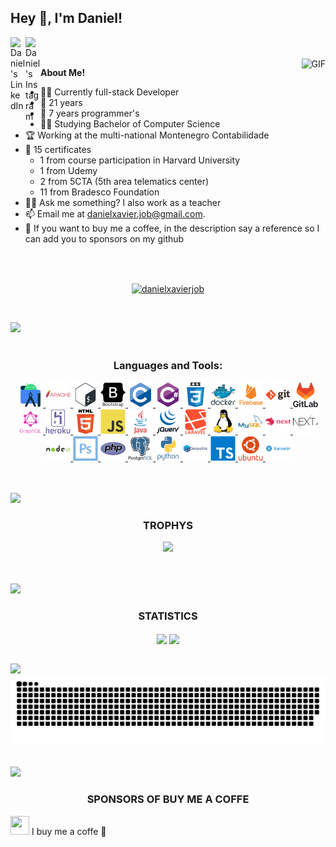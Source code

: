 <h2 title="hehehe"> Hey 👋, I'm Daniel!</h2>
<p>
<a href="https://www.linkedin.com/in/daniel-xavier-579315206">
  <img align="left" alt="Daniel's LinkedIn" width="24px" src="https://img.icons8.com/nolan/96/linkedin.png" />
</a>
<a href="https://www.instagram.com/daniofc_f/">
  <img align="left" alt="Daniel's Instagram" width="24px" src="https://img.icons8.com/nolan/96/instagram-new.png" />
</a>
</p>
<br />
<br />
<img align="right" alt="GIF" src="https://media.giphy.com/media/LmNwrBhejkK9EFP504/giphy.gif" />

**About Me!**

- 👨‍💻 Currently full-stack Developer
- 🧠 21 years
- 👣 7 years programmer's
- 👨‍🎓 Studying Bachelor of Computer Science
- 🏆 Working at the multi-national Montenegro Contabilidade
- 🌱 15 certificates 
  - 1 from course participation in Harvard University
  - 1 from Udemy
  - 2 from 5CTA (5th area telematics center)
  - 11 from Bradesco Foundation
- 👨‍🏫 Ask me something? I also work as a teacher
- 📫 Email me at [danielxavier.job@gmail.com](mailto:danielxavier.job@gmail.com).
- 🤖 If you want to buy me a coffee, in the description say a reference so I can add you to sponsors on my github
<br />
<br />

<p align="center">
  <a href="https://www.buymeacoffee.com/danielxavier"> 
    <img align="center" src="https://cdn.buymeacoffee.com/buttons/v2/default-yellow.png" height="45" width="170" alt="danielxavierjob" />
  </a>
</p>

<br />

<img src="https://user-images.githubusercontent.com/73097560/115834477-dbab4500-a447-11eb-908a-139a6edaec5c.gif"><br /><br />

<h3 align="center">Languages and Tools:</h3>

<p align="center"> 
<a href="https://github.com/DanielXavierJob" target="_blank">
  <img
    src="https://raw.githubusercontent.com/devicons/devicon/master/icons/androidstudio/androidstudio-original.svg"
    alt="androidstudio"
    width="40"
    height="40"
  />
</a>
<a href="https://github.com/DanielXavierJob" target="_blank">
  <img
    src="https://raw.githubusercontent.com/devicons/devicon/master/icons/apache/apache-original-wordmark.svg"
    alt="apache"
    width="40"
    height="40"
  />
</a>
<a href="https://github.com/DanielXavierJob" target="_blank">
  <img
    src="https://raw.githubusercontent.com/devicons/devicon/master/icons/bash/bash-original.svg"
    alt="bash"
    width="40"
    height="40"
  />
</a>
<a href="https://github.com/DanielXavierJob" target="_blank">
  <img
    src="https://raw.githubusercontent.com/devicons/devicon/master/icons/bootstrap/bootstrap-plain-wordmark.svg"
    alt="bootstrap"
    width="40"
    height="40"
  />
</a>
<a href="https://github.com/DanielXavierJob" target="_blank">
  <img
    src="https://raw.githubusercontent.com/devicons/devicon/master/icons/c/c-original.svg"
    alt="c"
    width="40"
    height="40"
  />
</a>
<a href="https://github.com/DanielXavierJob" target="_blank">
  <img
    src="https://raw.githubusercontent.com/devicons/devicon/master/icons/csharp/csharp-original.svg"
    alt="csharp"
    width="40"
    height="40"
  />
</a>
<a href="https://github.com/DanielXavierJob" target="_blank">
  <img
    src="https://raw.githubusercontent.com/devicons/devicon/master/icons/css3/css3-original-wordmark.svg"
    alt="css3"
    width="40"
    height="40"
  />
</a>
<a href="https://github.com/DanielXavierJob" target="_blank">
  <img
    src="https://raw.githubusercontent.com/devicons/devicon/master/icons/docker/docker-original-wordmark.svg"
    alt="docker"
    width="40"
    height="40"
  />
</a>
<a href="https://github.com/DanielXavierJob" target="_blank">
  <img
    src="https://raw.githubusercontent.com/devicons/devicon/master/icons/firebase/firebase-plain-wordmark.svg"
    alt="firebase"
    width="40"
    height="40"
  />
</a>
<a href="https://github.com/DanielXavierJob" target="_blank">
  <img
    src="https://raw.githubusercontent.com/devicons/devicon/master/icons/git/git-original-wordmark.svg"
    alt="git"
    width="40"
    height="40"
  />
</a>
<a href="https://github.com/DanielXavierJob" target="_blank">
  <img
    src="https://raw.githubusercontent.com/devicons/devicon/master/icons/gitlab/gitlab-original-wordmark.svg"
    alt="gitlab"
    width="40"
    height="40"
  />
</a>
<a href="https://github.com/DanielXavierJob" target="_blank">
  <img
    src="https://raw.githubusercontent.com/devicons/devicon/master/icons/graphql/graphql-plain-wordmark.svg"
    alt="graphql"
    width="40"
    height="40"
  />
</a>
<a href="https://github.com/DanielXavierJob" target="_blank">
  <img
    src="https://raw.githubusercontent.com/devicons/devicon/master/icons/heroku/heroku-original-wordmark.svg"
    alt="heroku"
    width="40"
    height="40"
  />
</a>
<a href="https://github.com/DanielXavierJob" target="_blank">
  <img
    src="https://raw.githubusercontent.com/devicons/devicon/master/icons/html5/html5-original-wordmark.svg"
    alt="html5"
    width="40"
    height="40"
  />
</a>
<a href="https://github.com/DanielXavierJob" target="_blank">
  <img
    src="https://raw.githubusercontent.com/devicons/devicon/master/icons/javascript/javascript-original.svg"
    alt="javascript"
    width="40"
    height="40"
  />
</a>
<a href="https://github.com/DanielXavierJob" target="_blank">
  <img
    src="https://raw.githubusercontent.com/devicons/devicon/master/icons/java/java-original-wordmark.svg"
    alt="java"
    width="40"
    height="40"
  />
</a>
<a href="https://github.com/DanielXavierJob" target="_blank">
  <img
    src="https://raw.githubusercontent.com/devicons/devicon/master/icons/jquery/jquery-original-wordmark.svg"
    alt="jquery"
    width="40"
    height="40"
  />
</a>
<a href="https://github.com/DanielXavierJob" target="_blank">
  <img
    src="https://raw.githubusercontent.com/devicons/devicon/master/icons/laravel/laravel-plain-wordmark.svg"
    alt="laravel"
    width="40"
    height="40"
  />
</a>
<a href="https://github.com/DanielXavierJob" target="_blank">
  <img
    src="https://raw.githubusercontent.com/devicons/devicon/master/icons/linux/linux-original.svg"
    alt="linux"
    width="40"
    height="40"
  />
</a>
<a href="https://github.com/DanielXavierJob" target="_blank">
  <img
    src="https://raw.githubusercontent.com/devicons/devicon/master/icons/mysql/mysql-original-wordmark.svg"
    alt="mysql"
    width="40"
    height="40"
  />
</a>
<a href="https://github.com/DanielXavierJob" target="_blank">
  <img
    src="https://raw.githubusercontent.com/devicons/devicon/master/icons/nestjs/nestjs-plain-wordmark.svg"
    alt="nestjs"
    width="40"
    height="40"
  />
</a>
<a href="https://github.com/DanielXavierJob" target="_blank">
  <img
    src="https://raw.githubusercontent.com/devicons/devicon/master/icons/nextjs/nextjs-original-wordmark.svg"
    alt="nextjs"
    width="40"
    height="40"
  />
</a>
<a href="https://github.com/DanielXavierJob" target="_blank">
  <img
    src="https://raw.githubusercontent.com/devicons/devicon/master/icons/nodejs/nodejs-original-wordmark.svg"
    alt="nodejs"
    width="40"
    height="40"
  />
</a>
<a href="https://github.com/DanielXavierJob" target="_blank">
  <img
    src="https://raw.githubusercontent.com/devicons/devicon/master/icons/photoshop/photoshop-line.svg"
    alt="photoshop"
    width="40"
    height="40"
  />
</a>
<a href="https://github.com/DanielXavierJob" target="_blank">
  <img
    src="https://raw.githubusercontent.com/devicons/devicon/master/icons/php/php-original.svg"
    alt="php"
    width="40"
    height="40"
  />
</a>
<a href="https://github.com/DanielXavierJob" target="_blank">
  <img
    src="https://raw.githubusercontent.com/devicons/devicon/master/icons/postgresql/postgresql-original-wordmark.svg"
    alt="postgresql"
    width="40"
    height="40"
  />
</a>
<a href="https://github.com/DanielXavierJob" target="_blank">
  <img
    src="https://raw.githubusercontent.com/devicons/devicon/master/icons/python/python-original-wordmark.svg"
    alt="python"
    width="40"
    height="40"
  />
</a>
<a href="https://github.com/DanielXavierJob" target="_blank">
  <img
    src="https://raw.githubusercontent.com/devicons/devicon/master/icons/sequelize/sequelize-original-wordmark.svg"
    alt="sequelize"
    width="40"
    height="40"
  />
</a>
<a href="https://github.com/DanielXavierJob" target="_blank">
  <img
    src="https://raw.githubusercontent.com/devicons/devicon/master/icons/typescript/typescript-original.svg"
    alt="typescript"
    width="40"
    height="40"
  />
</a>
<a href="https://github.com/DanielXavierJob" target="_blank">
  <img
    src="https://raw.githubusercontent.com/devicons/devicon/master/icons/ubuntu/ubuntu-plain-wordmark.svg"
    alt="ubuntu"
    width="40"
    height="40"
  />
</a>
<a href="https://github.com/DanielXavierJob" target="_blank">
  <img
    src="https://raw.githubusercontent.com/devicons/devicon/master/icons/xamarin/xamarin-original-wordmark.svg"
    alt="xamarin"
    width="40"
    height="40"
  />
</a>

</p>

<br />
<br />
<img src="https://user-images.githubusercontent.com/73097560/115834477-dbab4500-a447-11eb-908a-139a6edaec5c.gif">

<h3 align="center">TROPHYS</h3>

<p align="center">
  <img src="https://github-profile-trophy.vercel.app/?username=DanielXavierJob&no-bg=true&no-frame=true&theme=juicyfresh" /> 
</p>

<br />
<br />
<img src="https://user-images.githubusercontent.com/73097560/115834477-dbab4500-a447-11eb-908a-139a6edaec5c.gif">
<h3 align="center">STATISTICS</h3>
<p align="center">
    <img align="center" height="150px"  src="https://github-readme-stats.vercel.app/api?username=DanielXavierJob&show_icons=true&hide_border=true&title_color=94b4a4&amp&icon_color=FFFFFF&amp&text_color=FFFFFF&amp&bg_color=000000&count_private=true&include_all_commits=true"/>
    <img align="center" height="150px" src="https://github-readme-stats.vercel.app/api/top-langs/?username=DanielXavierJob&text_color=FFFFFF&bg_color=000000&title_color=94b4a4&langs_count=15&layout=compact&hide_border=true" />
</p>
</details>
<br />
<img src="https://user-images.githubusercontent.com/73097560/115834477-dbab4500-a447-11eb-908a-139a6edaec5c.gif">


<div align="center">
  <img  src="https://github.com/1999AZZAR/1999AZZAR/blob/main/resources/img/grid-snake.svg"
       alt="snake" />
</div>
<br />
<br />
<img src="https://user-images.githubusercontent.com/73097560/115834477-dbab4500-a447-11eb-908a-139a6edaec5c.gif">

<h3 align="center">SPONSORS OF BUY ME A COFFE</h3>
<p align="left"><img src="https://cultofthepartyparrot.com/parrots/hd/githubparrot.gif" width="30" height="30"/> I buy me a coffe 🤣</p>  <br />
